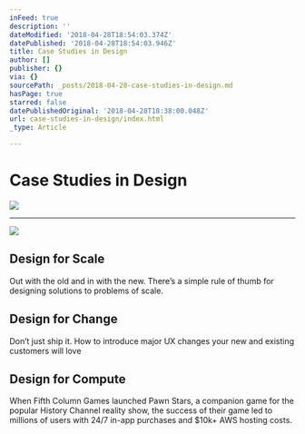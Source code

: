 ```yaml
---
inFeed: true
description: ''
dateModified: '2018-04-28T18:54:03.374Z'
datePublished: '2018-04-28T18:54:03.946Z'
title: Case Studies in Design
author: []
publisher: {}
via: {}
sourcePath: _posts/2018-04-28-case-studies-in-design.md
hasPage: true
starred: false
datePublishedOriginal: '2018-04-28T18:38:00.048Z'
url: case-studies-in-design/index.html
_type: Article

---
```

# Case Studies in Design
![](https://the-grid-user-content.s3-us-west-2.amazonaws.com/d9253303-fd84-42ef-bd8b-979865ce1d19.jpg)

---

<article style=""><img src="https://s3-us-west-2.amazonaws.com/the-grid-img/p/eb4b0b645b110f5ac0a8d4290f2c4eb952c2aebb.jpg" /><h1>Design for Scale</h1><p>Out with the old and in with the new. There’s a simple rule of thumb for designing solutions to problems of scale.</p></article>

<article style=""><h1>Design for Change</h1><p>Don’t just ship it. How to introduce major UX changes your new and existing customers will love</p></article>

<article style=""><h1>Design for Compute</h1><p>When Fifth Column Games launched Pawn Stars, a companion game for the popular History Channel reality show, the success of their game led to millions of users with 24/7 in-app purchases and $10k+ AWS hosting costs.</p></article>